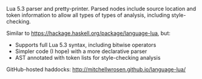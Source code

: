 Lua 5.3 parser and pretty-printer. Parsed nodes include source location
and token information to allow all types of types of analysis, including style-checking.

Similar to https://hackage.haskell.org/package/language-lua, but:

- Supports full Lua 5.3 syntax, including bitwise operators
- Simpler code (I hope) with a more declarative parser
- AST annotated with token lists for style-checking analysis

GitHub-hosted haddocks: http://mitchellwrosen.github.io/language-lua/
